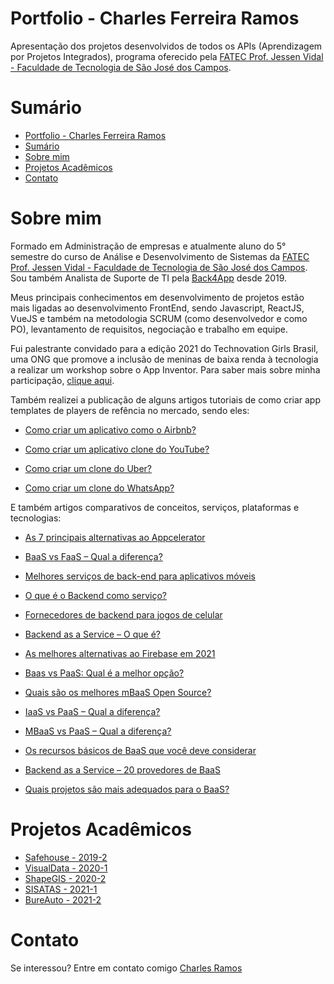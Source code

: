 # Portfolio - Charles Ferreira Ramos

Apresentação dos projetos desenvolvidos de todos os APIs (Aprendizagem por Projetos Integrados), programa oferecido pela [FATEC Prof. Jessen Vidal - Faculdade de Tecnologia de São José dos Campos](http://fatecsjc-prd.azurewebsites.net/).

# Sumário
- [Portfolio - Charles Ferreira Ramos](#portfolio---charles-ferreira-ramos)
- [Sumário](#sumário)
- [Sobre mim](#sobre-mim)
- [Projetos Acadêmicos](#projetos-acadêmicos)
- [Contato](#contato)

# Sobre mim

Formado em Administração de empresas e atualmente aluno do 5° semestre do curso de Análise e Desenvolvimento de Sistemas da [FATEC Prof. Jessen Vidal - Faculdade de Tecnologia de São José dos Campos](http://fatecsjc-prd.azurewebsites.net/). Sou também Analista de Suporte de TI pela [Back4App](https://back4app.com) desde 2019.

Meus principais conhecimentos em desenvolvimento de projetos estão mais ligadas ao desenvolvimento FrontEnd, sendo Javascript, ReactJS, VueJS e também na metodologia SCRUM (como desenvolvedor e como PO), levantamento de requisitos, negociação e trabalho em equipe.

Fui palestrante convidado para a edição 2021 do Technovation Girls Brasil, uma ONG que promove a inclusão de meninas de baixa renda à tecnologia a realizar um workshop sobre o App Inventor. Para saber mais sobre minha participação, [clique aqui](https://www.youtube.com/watch?v=I8StXM3tiWo).

Também realizei a publicação de alguns artigos tutoriais de como criar app templates de players de refência no mercado, sendo eles:

- [Como criar um aplicativo como o Airbnb?](https://blog.back4app.com/pt/como-criar-um-aplicativo-como-o-airbnb/)

- [Como criar um aplicativo clone do YouTube?](https://blog.back4app.com/pt/como-criar-um-aplicativo-clone-do-youtube/)

- [Como criar um clone do Uber?](https://blog.back4app.com/pt/como-criar-um-clone-do-uber/)

- [Como criar um clone do WhatsApp?](https://blog.back4app.com/pt/como-criar-um-clone-do-whatsapp/)

E também artigos comparativos de conceitos, serviços, plataformas e tecnologias:

- [As 7 principais alternativas ao Appcelerator](https://blog.back4app.com/pt/alternativas-appcelerator/)

- [BaaS vs FaaS – Qual a diferença?](https://blog.back4app.com/pt/baas-vs-faas-qual-a-diferenca/)

- [Melhores serviços de back-end para aplicativos móveis](https://blog.back4app.com/pt/backend-aplicativos/)

- [O que é o Backend como serviço?](https://blog.back4app.com/pt/o-que-e-o-backend-como-servico/)

- [Fornecedores de backend para jogos de celular](https://blog.back4app.com/pt/backend-jogos/)

- [Backend as a Service – O que é?](https://blog.back4app.com/pt/backend-as-a-service/)

- [As melhores alternativas ao Firebase em 2021](https://blog.back4app.com/pt/as-melhores-alternativas-ao-firebase-em-2021/)

- [Baas vs PaaS: Qual é a melhor opção?](https://blog.back4app.com/pt/baas-vs-paas-qual-e-a-melhor-opcao/)

- [Quais são os melhores mBaaS Open Source?](https://blog.back4app.com/pt/melhores-mbaas-open-source/)

- [IaaS vs PaaS – Qual a diferença?](https://blog.back4app.com/pt/iaas-vs-paas-qual-a-diferenca/)

- [MBaaS vs PaaS – Qual a diferença?](https://blog.back4app.com/pt/mbaas-vs-paas-qual-a-diferenca/)

- [Os recursos básicos de BaaS que você deve considerar](https://blog.back4app.com/pt/baas-funcionalidades/)

- [Backend as a Service – 20 provedores de BaaS](https://blog.back4app.com/pt/backend-service/)

- [Quais projetos são mais adequados para o BaaS?](https://blog.back4app.com/pt/baas-exemplos-apps/)

# Projetos Acadêmicos

- [Safehouse - 2019-2](https://github.com/charles-ramos/Portfolio-Charles-Ferreira-Ramos/blob/master/Projetos/Safehouse.md)
- [VisualData - 2020-1](https://github.com/charles-ramos/Portfolio-Charles-Ferreira-Ramos/blob/master/Projetos/VisualData.md)
- [ShapeGIS - 2020-2](https://github.com/charles-ramos/Portfolio-Charles-Ferreira-Ramos/blob/master/Projetos/ShapeGIS.md)
- [SISATAS - 2021-1](https://github.com/charles-ramos/Portfolio-Charles-Ferreira-Ramos/blob/master/Projetos/SISATAS.md)
- [BureAuto - 2021-2](https://github.com/charles-ramos/Portfolio-Charles-Ferreira-Ramos/blob/master/Projetos/BureAuto.md)

# Contato

Se interessou? Entre em contato comigo [Charles Ramos](https://bit.ly/charlesramos)
